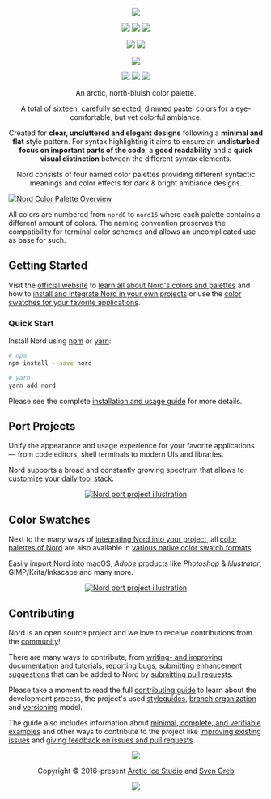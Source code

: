 <p align="center"><a href="https://www.nordtheme.com" target="_blank"><img src="https://raw.githubusercontent.com/arcticicestudio/nord-docs/main/assets/images/nord/repository-hero.svg?sanitize=true"/></a></p>

<p align="center"><a href="https://github.com/arcticicestudio/nord/releases/latest"><img src="https://img.shields.io/github/release/arcticicestudio/nord.svg?style=flat-square&label=Release&logo=github&logoColor=eceff4&colorA=4c566a&colorB=88c0d0"/></a> <a href="https://www.nordtheme.com/docs"><img src="https://img.shields.io/github/release/arcticicestudio/styleguide-markdown.svg?style=flat-square&label=Docs&colorA=4c566a&colorB=88c0d0&logo=data%3Aimage%2Fsvg%2Bxml%3Bbase64%2CPHN2ZyB4bWxucz0iaHR0cDovL3d3dy53My5vcmcvMjAwMC9zdmciIHdpZHRoPSIxNiIgaGVpZ2h0PSIxNiI%2BCiAgICA8cGF0aCBmaWxsPSIjZDhkZWU5IiBkPSJNMTMuNzQ2IDIuODEzYS42Ny42NyAwIDAgMC0uNTU5LS4xMzNMOCAzLjg0OGwtNS4xODgtMS4xOGEuNjY5LjY2OSAwIDAgMC0uNTcuMTMzLjY3Ny42NzcgMCAwIDAtLjI0Mi41MzF2OC4xMzNjLS4wMDguMzIuMjEuNTk4LjUyLjY2OGw1LjMzMiAxLjE5OWguMjk2bDUuMzMyLTEuMmEuNjY4LjY2OCAwIDAgMCAuNTItLjY2N1YzLjMzMmEuNjU5LjY1OSAwIDAgMC0uMjU0LS41MnpNMy4zMzIgNC4xNjhsNCAuODk4djYuNzY2bC00LS44OTh6bTkuMzM2IDYuNzY2bC00IC44OThWNS4wNjZsNC0uODk4em0wIDAiLz4KPC9zdmc%2BCg%3D%3D"/></a> <a href="https://github.com/arcticicestudio/nord/blob/develop/CHANGELOG.md"><img src="https://img.shields.io/github/release/arcticicestudio/nord.svg?style=flat-square&label=Changelog&logo=github&logoColor=eceff4&colorA=4c566a&colorB=88c0d0"/></a></p>

<p align="center"><a href="https://www.npmjs.com/package/nord" target="_blank"><img src="https://img.shields.io/npm/v/nord.svg?style=flat-square&colorA=4c566a&colorB=88c0d0&logo=data:image/svg+xml;base64,PHN2ZyB4bWxucz0iaHR0cDovL3d3dy53My5vcmcvMjAwMC9zdmciIHdpZHRoPSIxNiIgaGVpZ2h0PSIxNiI+PHBhdGggZmlsbD0iI2Q4ZGVlOSIgZD0iTTEyIDE0SDRhMiAyIDAgMCAxLTItMlY0YTIgMiAwIDAgMSAyLTJoOGEyIDIgMCAwIDEgMiAydjhhMiAyIDAgMCAxLTIgMnpNNCAzLjMzMkEuNjcuNjcgMCAwIDAgMy4zMzIgNHY4YzAgLjM2Ny4zLjY2OC42NjguNjY4aDhhLjY3LjY3IDAgMCAwIC42NjgtLjY2OFY0QS42Ny42NyAwIDAgMCAxMiAzLjMzMnptMCAwIi8+PHBhdGggZmlsbD0iI2Q4ZGVlOSIgZD0iTTggNmgyLjY2OHY2LjY2OEg4em0wIDAiLz48L3N2Zz4K"/></a> <a href="https://www.npmjs.com/package/nord" target="_blank"><img src="https://img.shields.io/npm/dt/nord.svg?style=flat-square&colorA=4c566a&colorB=88c0d0&logo=data:image/svg+xml;base64,PHN2ZyB4bWxucz0iaHR0cDovL3d3dy53My5vcmcvMjAwMC9zdmciIHdpZHRoPSIxNiIgaGVpZ2h0PSIxNiI+PHBhdGggZmlsbD0iI2Q4ZGVlOSIgZD0iTTEyIDE0SDRhMiAyIDAgMCAxLTItMlY0YTIgMiAwIDAgMSAyLTJoOGEyIDIgMCAwIDEgMiAydjhhMiAyIDAgMCAxLTIgMnpNNCAzLjMzMkEuNjcuNjcgMCAwIDAgMy4zMzIgNHY4YzAgLjM2Ny4zLjY2OC42NjguNjY4aDhhLjY3LjY3IDAgMCAwIC42NjgtLjY2OFY0QS42Ny42NyAwIDAgMCAxMiAzLjMzMnptMCAwIi8+PHBhdGggZmlsbD0iI2Q4ZGVlOSIgZD0iTTggNmgyLjY2OHY2LjY2OEg4em0wIDAiLz48L3N2Zz4K"/></a></p>

<p align="center"><a href="https://circleci.com/gh/arcticicestudio/nord" target="_blank"><img src="https://img.shields.io/circleci/project/github/arcticicestudio/nord/develop.svg?style=flat-square&label=Build&logo=circleci&logoColor=eceff4&colorA=4c566a"/></a></p>

<p align="center"><a href="https://github.com/arcticicestudio/styleguide-javascript/releases/latest" target="_blank"><img src="https://img.shields.io/github/release/arcticicestudio/styleguide-javascript.svg?style=flat-square&label=JavaScript%20Style%20Guide&logoColor=eceff4&colorA=4c566a&colorB=88c0d0&logo=javascript"/></a> <a href="https://github.com/arcticicestudio/styleguide-markdown/releases/latest" target="_blank"><img src="https://img.shields.io/github/release/arcticicestudio/styleguide-markdown.svg?style=flat-square&label=Markdown%20Style%20Guide&colorA=4c566a&colorB=88c0d0&logo=data%3Aimage%2Fsvg%2Bxml%3Bbase64%2CPHN2ZyB4bWxucz0iaHR0cDovL3d3dy53My5vcmcvMjAwMC9zdmciIHdpZHRoPSIzOSIgaGVpZ2h0PSIzOSIgdmlld0JveD0iMCAwIDM5IDM5Ij48cGF0aCBmaWxsPSJub25lIiBzdHJva2U9IiNEOERFRTkiIHN0cm9rZS13aWR0aD0iMyIgc3Ryb2tlLW1pdGVybGltaXQ9IjEwIiBkPSJNMS41IDEuNWgzNnYzNmgtMzZ6Ii8%2BPHBhdGggZmlsbD0iI0Q4REVFOSIgZD0iTTIwLjY4MyAyNS42NTVsNS44NzItMTMuNDhoLjU2Nmw1Ljg3MyAxMy40OGgtMS45OTZsLTQuMTU5LTEwLjA1Ni00LjE2MSAxMC4wNTZoLTEuOTk1em0tMi42OTYgMGwtMTMuNDgtNS44NzJ2LS41NjZsMTMuNDgtNS44NzJ2MS45OTVMNy45MzEgMTkuNWwxMC4wNTYgNC4xNnoiLz48L3N2Zz4%3D"/></a> <a href="https://github.com/arcticicestudio/styleguide-git/releases/latest" target="_blank"><img src="https://img.shields.io/github/release/arcticicestudio/styleguide-git.svg?style=flat-square&label=Git%20Style%20Guide&logoColor=eceff4&colorA=4c566a&colorB=88c0d0&logo=git"/></a></p>

<p align="center">An arctic, north-bluish color palette.</p>

<p align="center">A total of sixteen, carefully selected, dimmed pastel colors for a eye-comfortable, but yet colorful ambiance.</p>

<p align="center">Created for <strong>clear, uncluttered and elegant designs</strong> following a <strong>minimal and flat</strong> style pattern.
For syntax highlighting it aims to ensure an <strong>undisturbed focus on important parts of the code</strong>, a <strong>good readability</strong> and a <strong>quick visual distinction</strong> between the different syntax elements.</p>

<p align="center">Nord consists of four named color palettes providing different syntactic meanings and color effects for dark & bright ambiance designs.</p>

[![Nord Color Palette Overview](https://raw.githubusercontent.com/arcticicestudio/nord-docs/develop/assets/images/nord/repository-color-palettes.svg?sanitize=true)](https://www.nordtheme.com/docs/colors-and-palettes)

All colors are numbered from `nord0` to `nord15` where each palette contains a different amount of colors. The naming convention preserves the compatibility for terminal color schemes and allows an uncomplicated use as base for such.

## Getting Started

Visit the [official website][home] to [learn all about Nord's colors and palettes][home-docs-colors] and how to [install and integrate Nord in your own projects][home-docs-usage] or use the [color swatches for your favorite applications][home-docs-swatches].

### Quick Start

Install Nord using [npm][] or [yarn][]:

```sh
# npm
npm install --save nord

# yarn
yarn add nord
```

Please see the complete [installation and usage guide][home-docs-usage] for more details.

## Port Projects

Unify the appearance and usage experience for your favorite applications — from code editors, shell terminals to modern UIs and libraries.

Nord supports a broad and constantly growing spectrum that allows to [customize your daily tool stack][home-ports].

<p align="center"><a href="https://www.nordtheme.com/ports"><img src="https://raw.githubusercontent.com/arcticicestudio/nord-docs/develop/assets/images/nord/repository-nordify.svg?sanitize=true" alt="Nord port project illustration" /></a></p>

## Color Swatches

Next to the many ways of [integrating Nord into your project][home-docs-usage], all [color palettes of Nord][home-docs-colors] are also available in [various native color swatch formats][home-docs-swatches].

Easily import Nord into macOS, _Adobe_ products like _Photoshop_ & _Illustrator_, GIMP/Krita/Inkscape and many more.

<p align="center"><a href="https://www.nordtheme.com/ports"><img src="https://raw.githubusercontent.com/arcticicestudio/nord-docs/develop/assets/images/nord/repository-color-swatches.svg?sanitize=true" alt="Nord port project illustration" /></a></p>

## Contributing

Nord is an open source project and we love to receive contributions from the [community][home-comm]!

There are many ways to contribute, from [writing- and improving documentation and tutorials][contrib-guide-docs], [reporting bugs][contrib-guide-bugs], [submitting enhancement suggestions][contrib-guide-enhance] that can be added to Nord by [submitting pull requests][contrib-guide-pr].

Please take a moment to read the full [contributing guide][contrib-guide] to learn about the development process, the project's used [styleguides][contrib-guide-styles], [branch organization][contrib-guide-branching] and [versioning][contrib-guide-versioning] model.

The guide also includes information about [minimal, complete, and verifiable examples][contrib-guide-mcve] and other ways to contribute to the project like [improving existing issues][contrib-guide-impr-issues] and [giving feedback on issues and pull requests][contrib-guide-feedback].

<p align="center"><img src="https://raw.githubusercontent.com/arcticicestudio/nord-docs/main/assets/images/nord/repository-footer-separator.svg?sanitize=true" /></p>

<p align="center">Copyright &copy; 2016-present <a href="https://www.arcticicestudio.com" target="_blank">Arctic Ice Studio</a> and <a href="https://www.svengreb.de" target="_blank">Sven Greb</a></p>

<p align="center"><a href="https://github.com/arcticicestudio/nord/blob/develop/LICENSE.md"><img src="https://img.shields.io/static/v1.svg?style=flat-square&label=License&message=MIT&logoColor=eceff4&logo=github&colorA=4c566a&colorB=88c0d0"/></a></p>

[contrib-guide-branching]: https://github.com/arcticicestudio/nord/blob/develop/CONTRIBUTING.md#branch-organization
[contrib-guide-bugs]: https://github.com/arcticicestudio/nord/blob/develop/CONTRIBUTING.md#bug-reports
[contrib-guide-docs]: https://github.com/arcticicestudio/nord/blob/develop/CONTRIBUTING.md#documentations
[contrib-guide-enhance]: https://github.com/arcticicestudio/nord/blob/develop/CONTRIBUTING.md#enhancement-suggestions
[contrib-guide-feedback]: https://github.com/arcticicestudio/nord/blob/develop/CONTRIBUTING.md#give-feedback-on-issues-and-pull-requests
[contrib-guide-impr-issues]: https://github.com/arcticicestudio/nord/blob/develop/CONTRIBUTING.md#improve-issues
[contrib-guide-mcve]: https://github.com/arcticicestudio/nord/blob/develop/CONTRIBUTING.md#mcve
[contrib-guide-pr]: https://github.com/arcticicestudio/nord/blob/develop/CONTRIBUTING.md#pull-requests
[contrib-guide-styles]: https://github.com/arcticicestudio/nord/blob/develop/CONTRIBUTING.md#styleguides
[contrib-guide-versioning]: https://github.com/arcticicestudio/nord/blob/develop/CONTRIBUTING.md#versioning
[contrib-guide]: https://github.com/arcticicestudio/nord/blob/develop/CONTRIBUTING.md
[home-comm]: https://www.nordtheme.com/community
[home-docs-colors]: https://www.nordtheme.com/docs/colors-and-palettes
[home-docs-swatches]: https://www.nordtheme.com/docs/swatches
[home-docs-usage]: https://www.nordtheme.com/docs/usage
[home-ports]: https://www.nordtheme.com/ports
[home]: https://www.nordtheme.com
[npm]: https://www.npmjs.com
[yarn]: https://yarnpkg.com
